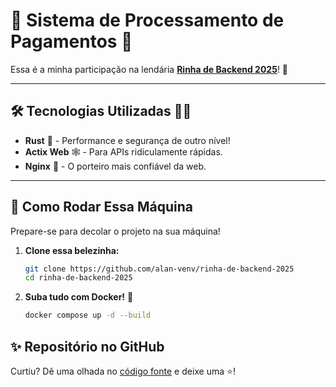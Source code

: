 # 🦀 Sistema de Processamento de Pagamentos 💸

Essa é a minha participação na lendária [**Rinha de Backend 2025**](https://github.com/zanfranceschi/rinha-de-backend-2025)! 🥊

---

## 🛠️ Tecnologias Utilizadas 👨‍💻

* **Rust** 🦀 - Performance e segurança de outro nível!
* **Actix Web** 🕸️ - Para APIs ridiculamente rápidas.
* **Nginx** 🚦 - O porteiro mais confiável da web.

---

## 🚀 Como Rodar Essa Máquina

Prepare-se para decolar o projeto na sua máquina!

1.  **Clone essa belezinha:**
    ```bash
    git clone https://github.com/alan-venv/rinha-de-backend-2025
    cd rinha-de-backend-2025
    ```

2.  **Suba tudo com Docker!** 🐳
    ```bash
    docker compose up -d --build
    ```


## ✨ Repositório no GitHub

Curtiu? Dê uma olhada no [código fonte](https://github.com/alan-venv/rinha-de-backend-2025) e deixe uma ⭐!

